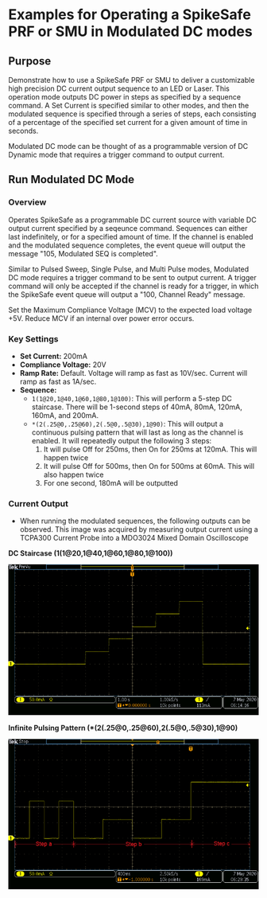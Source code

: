# Examples for Operating a SpikeSafe PRF or SMU in Modulated DC modes

## **Purpose**
Demonstrate how to use a SpikeSafe PRF or SMU to deliver a customizable high precision DC current output sequence to an LED or Laser.  This operation mode outputs DC power in steps as specified by a sequence command. A Set Current is specified similar to other modes, and then the modulated sequence is specified through a series of steps, each consisting of a percentage of the specified set current for a given amount of time in seconds.

Modulated DC mode can be thought of as a programmable version of DC Dynamic mode that requires a trigger command to output current.

## **Run Modulated DC Mode**

### Overview 
Operates SpikeSafe as a programmable DC current source with variable DC output current specified by a seqeunce command. Sequences can either last indefinitely, or for a specified amount of time. If the channel is enabled and the modulated sequence completes, the event queue will output the message "105, Modulated SEQ is completed".

Similar to Pulsed Sweep, Single Pulse, and Multi Pulse modes, Modulated DC mode requires a trigger command to be sent to output current. A trigger command will only be accepted if the channel is ready for a trigger, in which the SpikeSafe event queue will output a "100, Channel Ready" message.

Set the Maximum Compliance Voltage (MCV) to the expected load voltage +5V. Reduce MCV if an internal over power error occurs. 

### Key Settings 
- **Set Current:** 200mA
- **Compliance Voltage:** 20V
- **Ramp Rate:** Default. Voltage will ramp as fast as 10V/sec. Current will ramp as fast as 1A/sec.
- **Sequence:**
    - `1(1@20,1@40,1@60,1@80,1@100)`: This will perform a 5-step DC staircase. There will be 1-second steps of 40mA, 80mA, 120mA, 160mA, and 200mA.
    - `*(2(.25@0,.25@60),2(.5@0,.5@30),1@90)`: This will output a continuous pulsing pattern that will last as long as the channel is enabled. It will repeatedly output the following 3 steps:
        1. It will pulse Off for 250ms, then On for 250ms at 120mA. This will happen twice
        2. It will pulse Off for 500ms, then On for 500ms at 60mA. This will also happen twice 
        3. For one second, 180mA will be outputted

### Current Output
- When running the modulated sequences, the following outputs can be observed. This image was acquired by measuring output current using a TCPA300 Current Probe into a MDO3024 Mixed Domain Oscilloscope

**DC Staircase (1(1@20,1@40,1@60,1@80,1@100))**

![](DC_staircase_sequence.png)

**Infinite Pulsing Pattern (*(2(.25@0,.25@60),2(.5@0,.5@30),1@90)**

![](pulsing_pattern_sequence.png)

